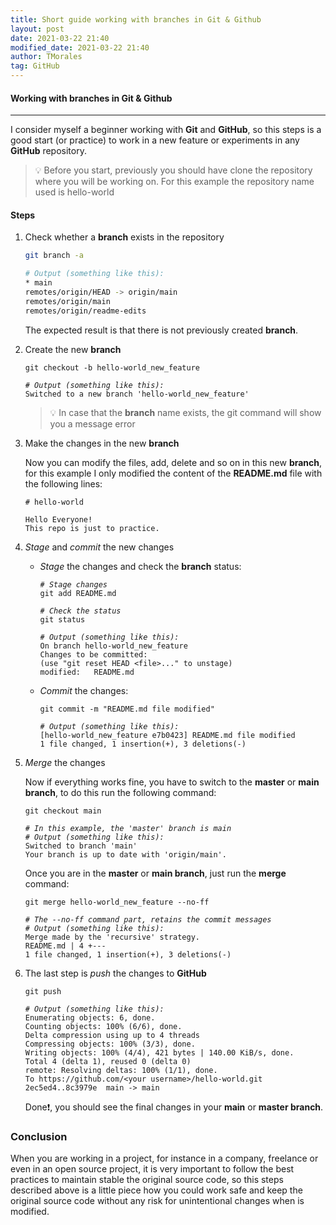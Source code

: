 ```yaml
---
title: Short guide working with branches in Git & Github
layout: post
date: 2021-03-22 21:40
modified_date: 2021-03-22 21:40
author: TMorales
tag: GitHub
---
```

#### Working with branches in Git & Github  
---
I consider myself a beginner working with **Git** and **GitHub**, so this steps is a good start (or practice) to work in a new feature or experiments in any **GitHub** repository.  

> 💡 Before you start, previously you should have clone the repository where you will be working on. For this example the repository name used is hello-world  

#### Steps  
1. Check whether a **branch** exists in the repository  

    ```bash
    git branch -a  

    # Output (something like this):  
    * main  
    remotes/origin/HEAD -> origin/main  
    remotes/origin/main  
    remotes/origin/readme-edits  
    ```

    The expected result is that there is not previously created **branch**.  

2. Create the new **branch**  

    `git checkout -b hello-world_new_feature`  

    _`# Output (something like this):`_  
    `Switched to a new branch 'hello-world_new_feature'`  

    > 💡 In case that the **branch** name exists, the git command will show you a message error  

3. Make the changes in the new **branch**  
    
    Now you can modify the files, add, delete and so on in this new **branch**, for this example I only modified the content of the **README.md** file with the following lines:  

    `# hello-world`  

    `Hello Everyone!`  
    `This repo is just to practice.`  

4. _Stage_ and _commit_ the new changes  

    - _Stage_ the changes and check the **branch** status:  

        _`# Stage changes`_  
        `git add README.md`  

        _`# Check the status`_  
        `git status`  

        _`# Output (something like this):`_  
        `On branch hello-world_new_feature`  
        `Changes to be committed:`  
        `(use "git reset HEAD <file>..." to unstage)`  
            `modified:   README.md`  
    
    - _Commit_ the changes:  

        `git commit -m "README.md file modified"`  

        _`# Output (something like this):`_  
        `[hello-world_new_feature e7b0423] README.md file modified`  
        `1 file changed, 1 insertion(+), 3 deletions(-)`  

5. _Merge_ the changes  

    Now if everything works fine, you have to switch to the **master** or **main branch**, to do this run the following command:  

    `git checkout main`  

    _`# In this example, the 'master' branch is main`_  
    _`# Output (something like this):`_  
    `Switched to branch 'main'`  
    `Your branch is up to date with 'origin/main'.`  

    Once you are in the **master** or **main branch**, just run the **merge** command:  

    `git merge hello-world_new_feature --no-ff`  

    _`# The --no-ff command part, retains the commit messages`_  
    _`# Output (something like this):`_  
    `Merge made by the 'recursive' strategy.`  
    `README.md | 4 +---`  
    `1 file changed, 1 insertion(+), 3 deletions(-)`  

6. The last step is _push_ the changes to **GitHub**  

    `git push`  

    _`# Output (something like this):`_  
    `Enumerating objects: 6, done.`  
    `Counting objects: 100% (6/6), done.`  
    `Delta compression using up to 4 threads`  
    `Compressing objects: 100% (3/3), done.`  
    `Writing objects: 100% (4/4), 421 bytes | 140.00 KiB/s, done.`  
    `Total 4 (delta 1), reused 0 (delta 0)`  
    `remote: Resolving deltas: 100% (1/1), done.`  
    `To https://github.com/<your username>/hello-world.git`  
    `2ec5ed4..8c3979e  main -> main`  

    Done❗, you should see the final changes in your **main** or **master branch**.

### Conclusion  

When you are working in a project, for instance in a company, freelance or even in an open source project, it is very important to follow the best practices to maintain stable the original source code, so this steps described above is a little piece how you could work safe and keep the original source code without any risk for unintentional changes when is modified.

